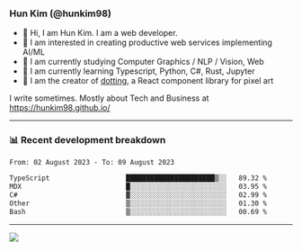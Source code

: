 ### Hun Kim (@hunkim98)

- 👋 Hi, I am Hun Kim. I am a web developer. 
- 🤔 I am interested in creating productive web services implementing AI/ML
- 🔭 I am currently studying Computer Graphics / NLP / Vision, Web 
- 🌱 I am currently learning Typescript, Python, C#, Rust, Jupyter
- 🎨 I am the creator of [dotting](hunkim98.github.io/dotting), a React component library for pixel art

I write sometimes. Mostly about Tech and Business at https://hunkim98.github.io/

---
### 📊 Recent development breakdown
<!--START_SECTION:waka-->

```txt
From: 02 August 2023 - To: 09 August 2023

TypeScript                   ██████████████████████▒░░   89.32 %
MDX                          █░░░░░░░░░░░░░░░░░░░░░░░░   03.95 %
C#                           ▓░░░░░░░░░░░░░░░░░░░░░░░░   02.99 %
Other                        ▒░░░░░░░░░░░░░░░░░░░░░░░░   01.30 %
Bash                         ▒░░░░░░░░░░░░░░░░░░░░░░░░   00.69 %
```

<!--END_SECTION:waka-->
---

<!-- <div align='center'> -->
  <img align="center" src="https://github-readme-stats.vercel.app/api?username=hunkim98&theme=dark&show_icons=true"/>
<!-- </div> -->
<!--
**hunkim98/hunkim98** is a ✨ _special_ ✨ repository because its `README.md` (this file) appears on your GitHub profile.

Here are some ideas to get you started:

- 🔭 I’m currently working on ...
- 🌱 I’m currently learning ...
- 👯 I’m looking to collaborate on ...
- 🤔 I’m looking for help with ...
- 💬 Ask me about ...
- 📫 How to reach me: ...
- 😄 Pronouns: ...
- ⚡ Fun fact: ...
-->
